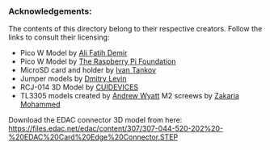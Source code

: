 ### Acknowledgements:

The contents of this directory belong to their respective creators. Follow the links to consult their licensing:

* Pico W Model by [Ali Fatih Demir](https://grabcad.com/ali.fatih.demir-1)
* Pico W Model by [The Raspberry Pi Foundation](https://www.raspberrypi.com/documentation/microcontrollers/raspberry-pi-pico.html)
* MicroSD card and holder by [Ivan Tankov](https://grabcad.com/library/micro_sd_card_and_holder-1)
* Jumper models by [Dmitry Levin](https://grabcad.com/library/jumper-2-54mm-pitch-1)
* RCJ-014 3D Model by [CUIDEVICES](https://www.cuidevices.com/product/resource/digikey3dmodel/rcj-014)
* TL3305 models created by [Andrew Wyatt](https://gitlab.com/kicad/libraries/kicad-packages3D/-/merge_requests/632=)
M2 screews by [Zakaria Mohammed](https://grabcad.com/zakaria.mohammed-5)

Download the EDAC connector 3D model from here: https://files.edac.net/edac/content/307/307-044-520-202%20-%20EDAC%20Card%20Edge%20Connector.STEP
